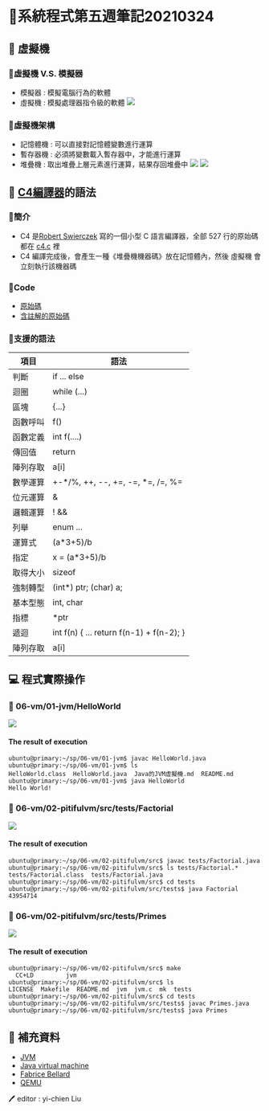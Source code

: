 # 📝系統程式第五週筆記20210324
## 📖 虛擬機
### 🔖虛擬機 V.S. 模擬器
* 模擬器 : 模擬電腦行為的軟體
* 虛擬機 : 模擬處理器指令級的軟體
![](pic/虛擬機.jpg)

### 🔖虛擬機架構
* 記憶體機 : 可以直接對記憶體變數進行運算
* 暫存器機 : 必須將變數載入暫存器中，才能進行運算
* 堆疊機 : 取出堆疊上層元素進行運算，結果存回堆疊中
![](pic/虛擬機架構.jpg)
![](pic/虛擬機組合語言.jpg)

## 📖 [C4編譯器](https://hackmd.io/@srhuang/Bkk2eY5ES)的語法
### 🔖簡介
* C4 是[Robert Swierczek](https://github.com/rswier/) 寫的一個小型 C 語言編譯器，全部 527 行的原始碼都在 [c4.c](https://github.com/ccc-c/c4/blob/master/c4.c) 裡 
* C4 編譯完成後，會產生一種《堆疊機機器碼》放在記憶體內，然後 虛擬機 會立刻執行該機器碼

### 🔖Code
* [原始碼](https://github.com/rswier/c4)
* [含註解的原始碼](https://github.com/comzyh/c4/blob/comment/c4.c)

### 🔖支援的語法
項目 | 語法
-----|-------------------
判斷 | if ... else
迴圈 | while (...)
區塊 | {...}
函數呼叫 | f()
函數定義 | int f(....)
傳回值 | return 
陣列存取 | a[i] 
數學運算 | +-*/%, ++, --, +=, -=, *=, /=, %=
位元運算 | &|^~
邏輯運算 |  ! && || 
列舉 | enum ...
運算式 | (a*3+5)/b 
指定 | x = (a*3+5)/b
取得大小 | sizeof
強制轉型 | (int*) ptr; (char) a;
基本型態 | int, char
指標 | *ptr 
遞迴 | int f(n) { ... return f(n-1) + f(n-2); }
陣列存取 | a[i]

## 💻 程式實際操作
### 🔗 06-vm/01-jvm/HelloWorld
![](pic/HelloWorld.JPG)

#### The result of execution
```
ubuntu@primary:~/sp/06-vm/01-jvm$ javac HelloWorld.java
ubuntu@primary:~/sp/06-vm/01-jvm$ ls
HelloWorld.class  HelloWorld.java  Java的JVM虛擬機.md  README.md
ubuntu@primary:~/sp/06-vm/01-jvm$ java HelloWorld
Hello World!
```
### 🔗 06-vm/02-pitifulvm/src/tests/Factorial
![](pic/Factorial.JPG)

#### The result of execution
```
ubuntu@primary:~/sp/06-vm/02-pitifulvm/src$ javac tests/Factorial.java
ubuntu@primary:~/sp/06-vm/02-pitifulvm/src$ ls tests/Factorial.*
tests/Factorial.class  tests/Factorial.java
ubuntu@primary:~/sp/06-vm/02-pitifulvm/src$ cd tests
ubuntu@primary:~/sp/06-vm/02-pitifulvm/src/tests$ java Factorial
43954714
```
### 🔗 06-vm/02-pitifulvm/src/tests/Primes
![](pic/Primes.JPG)
#### The result of execution
```
ubuntu@primary:~/sp/06-vm/02-pitifulvm/src$ make
  CC+LD         jvm
ubuntu@primary:~/sp/06-vm/02-pitifulvm/src$ ls
LICENSE  Makefile  README.md  jvm  jvm.c  mk  tests
ubuntu@primary:~/sp/06-vm/02-pitifulvm/src$ cd tests
ubuntu@primary:~/sp/06-vm/02-pitifulvm/src/tests$ javac Primes.java
ubuntu@primary:~/sp/06-vm/02-pitifulvm/src/tests$ java Primes
```

## 📖 補充資料
* [JVM](https://www.guru99.com/java-virtual-machine-jvm.html?fbclid=IwAR1hnhkJMrl2wCRRq-CBoeTsISNvNSFwagEhaJ3cRCOcD2l6Hq29apIltWw)
* [Java virtual machine](https://en.wikipedia.org/wiki/Java_virtual_machine?fbclid=IwAR0U8LW8QqhLhx3ErFI6-Gfokdgd-h7oYdz3O633ocfDATqyarZnmT1bSWU)
* [Fabrice Bellard](https://en.wikipedia.org/wiki/Fabrice_Bellard?fbclid=IwAR2b0O2ayX2rr4jH0TDDqx6XO6uF3WpHXv3J41LGr2zBkORgUiAO6AV4xC8)
* [QEMU](https://zh.wikipedia.org/wiki/QEMU)


🖊️ editor : yi-chien Liu